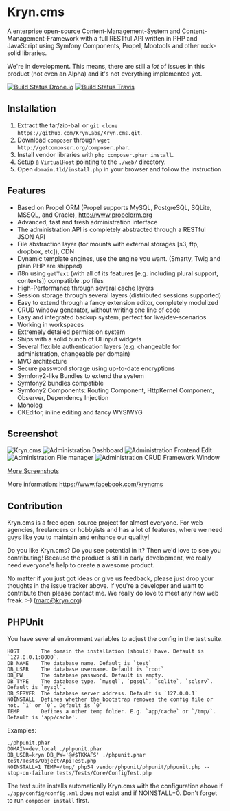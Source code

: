 Kryn.cms
========

A enterprise open-source Content-Management-System and Content-Management-Framework with a full RESTful API
written in PHP and JavaScript using Symfony Components, Propel, Mootools and other rock-solid libraries.

We're in development. This means, there are still a _lot_ of issues in this product (not even an Alpha) and it's not everything implemented yet.

[![Build Status Drone.io](https://drone.io/marcj/Kryn.cms/status.png)](https://drone.io/marcj/Kryn.cms/latest)
[![Build Status Travis](https://travis-ci.org/KrynLabs/Kryn.cms.png?branch=refactoring)](https://travis-ci.org/KrynLabs/Kryn.cms)


Installation
------------

1. Extract the tar/zip-ball or `git clone https://github.com/KrynLabs/Kryn.cms.git`.
2. Download `composer` through `wget http://getcomposer.org/composer.phar`.
3. Install vendor libraries with `php composer.phar install`.
4. Setup a `VirtualHost` pointing to the `./web/` directory.
5. Open `domain.tld/install.php` in your browser and follow the instruction.


Features
--------

 - Based on Propel ORM (Propel supports MySQL, PostgreSQL, SQLite, MSSQL, and Oracle), http://www.propelorm.org
 - Advanced, fast and fresh administration interface
 - The administration API is completely abstracted through a RESTful JSON API
 - File abstraction layer (for mounts with external storages [s3, ftp, dropbox, etc]), CDN
 - Dynamic template engines, use the engine you want. (Smarty, Twig and plain PHP are shipped)
 - i18n using `getText` (with all of its features [e.g. including plural support, contexts]) compatible .po files
 - High-Performance through several cache layers 
 - Session storage through several layers (distributed sessions supported)
 - Easy to extend through a fancy extension editor, completely modulized
 - CRUD window generator, without writing one line of code
 - Easy and integrated backup system, perfect for live/dev-scenarios
 - Working in workspaces
 - Extremely detailed permission system
 - Ships with a solid bunch of UI input widgets
 - Several flexible authentication layers (e.g. changeable for administration, changeable per domain)
 - MVC architecture
 - Secure password storage using up-to-date encryptions
 - Symfony2-like Bundles to extend the system
 - Symfony2 bundles compatible
 - Symfony2 Components: Routing Component, HttpKernel Component, Observer, Dependency Injection
 - Monolog
 - CKEditor, inline editing and fancy WYSIWYG

Screenshot
----------

![Kryn.cms](https://raw.github.com/KrynLabs/Kryn.cms/refactoring/documentation/images/kryn-photo.jpg)
![Administration Dashboard](https://raw.github.com/KrynLabs/Kryn.cms/refactoring/documentation/images/admin-dashboard.png)
![Administration Frontend Edit](https://raw.github.com/KrynLabs/Kryn.cms/refactoring/documentation/images/admin-frontend-edit.png)
![Administration File manager](https://raw.github.com/KrynLabs/Kryn.cms/refactoring/documentation/images/admin-files-context-image.png)
![Administration CRUD Framework Window](https://raw.github.com/KrynLabs/Kryn.cms/refactoring/documentation/images/admin-users.png)

[More Screenshots](https://github.com/KrynLabs/Kryn.cms/blob/refactoring/documentation/screenshots.markdown)

More information:
https://www.facebook.com/kryncms

Contribution
------------

Kryn.cms is a free open-source project for almost everyone. For web agencies, freelancers or hobbyists and has
a lot of features, where we need guys like you to maintain and enhance our quality!

Do you like Kryn.cms? Do you see potential in it? Then we'd love to see you contributing!
Because the product is still in early development, we really need everyone's help to create a awesome product.

No matter if you just got ideas or give us feedback, please just drop your thoughts in the issue tracker above.
If you're a developer and want to contribute then please contact me. We really do love to meet any new
web freak. :-) (marc@kryn.org)

PHPUnit
--------

 You have several environment variables to adjust the config in the test suite.

    HOST       The domain the installation (should) have. Default is `127.0.0.1:8000`.
    DB_NAME    The database name. Default is `test`
    DB_USER    The database username. Default is `root`
    DB_PW      The database password. Default is empty.
    DB_TYPE    The database type. `mysql`, `pgsql`, `sqlite`, `sqlsrv`. Default is `mysql`.
    DB_SERVER  The database server address. Default is `127.0.0.1`
    NOINSTALL  Defines whether the bootstrap removes the config file or not. `1` or `0`. Default is `0`
    TEMP       Defines a other temp folder. E.g. `app/cache` or `/tmp/`. Default is 'app/cache'.

Examples:

    ./phpunit.phar
    DOMAIN=dev.local ./phpunit.phar
    DB_USER=kryn DB_PW='@#$TKKAFS' ./phpunit.phar test/Tests/Object/ApiTest.php
    NOINSTALL=1 TEMP=/tmp/ php54 vendor/phpunit/phpunit/phpunit.php --stop-on-failure tests/Tests/Core/ConfigTest.php

The test suite installs automatically Kryn.cms with the configuration above if `./app/config/config.xml` does not exist
and if NOINSTALL=0. Don't forget to run `composer install` first.
